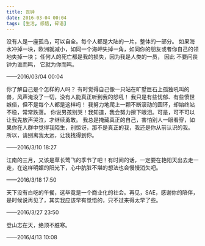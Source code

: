 ```yaml
---
title: 丧钟
date: 2016-03-04 00:04
tags: [生活, 感悟, 碎语]
---
```

没有人是一座孤岛，可以自全。每个人都是大陆的一片，整体的一部分。
如果海水冲掉一块，欧洲就减小，如同一个海岬失掉一角，如同你的朋友或者你自己的领地失掉一块；
任何人的死亡都是我的损失，因为我是人类的一员，
因此
不要问丧钟为谁而鸣，
它就为你而鸣。

——2016/03/04 00:04

你了解自己是个怎样的人吗？
有时觉得自己像一只站在旷墅巨石上孤独吼叫的兽，风声淹没了一切，没有人能真正听到我的怒吼！
我只是有些忧郁、有些愤世嫉俗，但不是每个人都是这样吗！
我努力地爬上一颗不断滚动的圆环，却始终站不稳，常常跌落。
你说男孩别哭！我知道，我会努力擦下眼泪。可是，可不可以让我先放声哭泣，才继续勇敢。
我总是掩藏真正的自己，害怕别人一眼看穿，如果你在人群中觉得我陌生，别惊讶，那不是真正的我，我还是你从前认识的我。
所以，请别离我太远，让我找得到你。

——2016/3/10 18:27

江南的三月，又该是草长莺飞的季节了吧！有时间的话，一定要在艳阳天出去走一走，在这样明媚的阳光下，心中肮脏不堪的想法也会慢慢消失吧。

——2016/3/18 17:50

天下没有白吃的午餐，这毕竟是一个商业化的社会。再见，SAE，感谢你的陪伴，是时候说再见了，其实我应该早有觉悟的，只不过来得太早了些。

——2016/3/27 23:50

登山志在天，绝顶不胜寒。

——2016/4/13 10:08
